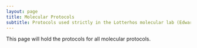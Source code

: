 ```yaml
---
layout: page
title: Molecular Protocols
subtitle: Protocols used strictly in the Lotterhos molecular lab (Edwards 156)
---
```


This page will hold the protocols for all molecular protocols.
